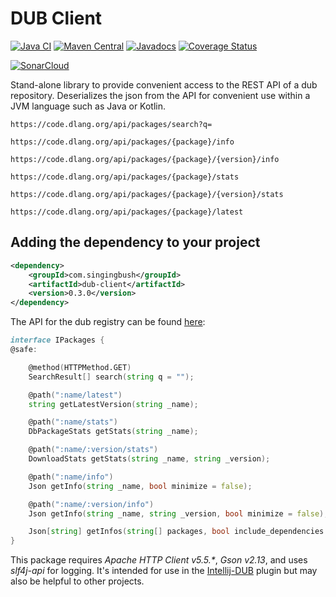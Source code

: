 DUB Client
==========

[![Java CI](https://github.com/SingingBush/dubclient/actions/workflows/maven.yml/badge.svg)](https://github.com/SingingBush/dubclient/actions/workflows/maven.yml)
[![Maven Central](https://maven-badges.herokuapp.com/maven-central/com.singingbush/dub-client/badge.svg)](https://maven-badges.herokuapp.com/maven-central/com.singingbush/dub-client)
[![Javadocs](https://www.javadoc.io/badge/com.singingbush/dub-client.svg)](https://www.javadoc.io/doc/com.singingbush/dub-client)
[![Coverage Status](https://coveralls.io/repos/github/SingingBush/dubclient/badge.svg?branch=main)](https://coveralls.io/github/SingingBush/dubclient?branch=main)

[![SonarCloud](https://sonarcloud.io/api/project_badges/measure?project=dubclient&metric=alert_status)](https://sonarcloud.io/summary/new_code?id=dubclient)

Stand-alone library to provide convenient access to the REST API of a dub repository. Deserializes the json from the API for convenient use within a JVM language such as Java or Kotlin.

`https://code.dlang.org/api/packages/search?q=`

`https://code.dlang.org/api/packages/{package}/info`

`https://code.dlang.org/api/packages/{package}/{version}/info`

`https://code.dlang.org/api/packages/{package}/stats`

`https://code.dlang.org/api/packages/{package}/{version}/stats`

`https://code.dlang.org/api/packages/{package}/latest`

## Adding the dependency to your project

```xml
<dependency>
    <groupId>com.singingbush</groupId>
    <artifactId>dub-client</artifactId>
    <version>0.3.0</version>
</dependency>
```

The API for the dub registry can be found [here](https://github.com/dlang/dub-registry/blob/master/source/dubregistry/api.d):

```D
interface IPackages {
@safe:

    @method(HTTPMethod.GET)
    SearchResult[] search(string q = "");

    @path(":name/latest")
    string getLatestVersion(string _name);

    @path(":name/stats")
    DbPackageStats getStats(string _name);

    @path(":name/:version/stats")
    DownloadStats getStats(string _name, string _version);

    @path(":name/info")
    Json getInfo(string _name, bool minimize = false);

    @path(":name/:version/info")
    Json getInfo(string _name, string _version, bool minimize = false);

    Json[string] getInfos(string[] packages, bool include_dependencies = false, bool minimize = false);
}
```

This package requires _Apache HTTP Client v5.5.*_, _Gson v2.13_, and uses _slf4j-api_ for logging. It's intended for use in the [Intellij-DUB](https://github.com/intellij-dlanguage/intellij-dub) plugin but may also be helpful to other projects.
